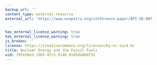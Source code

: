 ```yaml
---
backup_url: ''
content_type: external-resource
external_url: 'https://www.onepetro.org/conference-paper/API-56-007

  '
has_external_licence_warning: true
has_external_license_warning: true
is_broken: ''
license: https://creativecommons.org/licenses/by-nc-sa/4.0/
title: Nuclear Energy and the Fossil Fuels
uid: 79fe56ed-19b5-4fc5-9146-9145da880753
---
```

